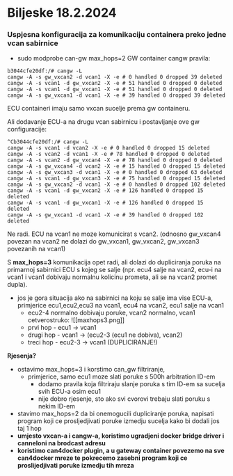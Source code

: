 
# Biljeske 18.2.2024

### Uspjesna konfiguracija za komunikaciju containera preko jedne vcan sabirnice

- sudo modprobe can-gw max_hops=2
GW container cangw pravila:
```
b3044cfe20df:/# cangw -L
cangw -A -s gw_vxcan2 -d vcan1 -X -e # 0 handled 0 dropped 39 deleted
cangw -A -s vcan1 -d gw_vxcan2 -X -e # 51 handled 0 dropped 0 deleted
cangw -A -s vcan1 -d gw_vxcan1 -X -e # 51 handled 0 dropped 0 deleted
cangw -A -s gw_vxcan1 -d vcan1 -X -e # 39 handled 0 dropped 39 deleted
```

ECU containeri imaju samo vxcan sucelje prema gw containeru.

Ali dodavanje ECU-a na drugu vcan sabirnicu i postavljanje ove gw configuracije:
```
^Cb3044cfe20df:/# cangw -L
cangw -A -s vcan1 -d vcan2 -X -e # 0 handled 0 dropped 15 deleted
cangw -A -s vcan2 -d vcan1 -X -e # 78 handled 0 dropped 0 deleted
cangw -A -s vcan2 -d gw_vxcan4 -X -e # 78 handled 0 dropped 0 deleted
cangw -A -s gw_vxcan4 -d vcan2 -X -e # 15 handled 0 dropped 15 deleted
cangw -A -s gw_vxcan3 -d vcan1 -X -e # 0 handled 0 dropped 63 deleted
cangw -A -s vcan1 -d gw_vxcan3 -X -e # 75 handled 0 dropped 15 deleted
cangw -A -s gw_vxcan2 -d vcan1 -X -e # 0 handled 0 dropped 102 deleted
cangw -A -s vcan1 -d gw_vxcan2 -X -e # 126 handled 0 dropped 15 deleted
cangw -A -s vcan1 -d gw_vxcan1 -X -e # 126 handled 0 dropped 15 deleted
cangw -A -s gw_vxcan1 -d vcan1 -X -e # 39 handled 0 dropped 102 deleted

```

Ne radi. ECU na vcan1 ne moze komunicirat s vcan2. (odnosno gw_vxcan4 povezan na vcan2 ne dolazi do gw_vxcan1, gw_vxcan2, gw_vxcan3 povezanih na vcan1)

S **max_hops=3** komunikacija opet radi, ali dolazi do dupliciranja poruka na primarnoj sabirnici ECU s kojeg se salje (npr. ecu4 salje na vcan2, ecu-i na vcan1 i vcan1 dobivaju normalnu kolicinu prometa, ali se na vcan2 promet dupla).
- jos je gora situacija ako na sabirnici na koju se salje ima vise ECU-a, primjerice ecu1,ecu2,ecu3 na vcan1, ecu4 na vcan2, ecu1 salje na vcan1
	- ecu2-4 normalno dobivaju poruke, vcan2 normalno, vcan1 cetverostruko:
		![[maxhops3.png]]
	- prvi hop - ecu1 -> vcan1
	- drugi hop - vcan1 -> (ecu2-3 (ecu1 ne dobiva), vcan2)
	- treci hop - ecu2-3 -> vcan1 (DUPLICIRANJE!)



**Rjesenja?**
- ostavimo max_hops=3 i korstimo can_gw filtriranje, 
	- primjerice, samo ecu1 moze slati poruke s 500h arbitration ID-em
		- dodamo pravila koja filtriraju slanje poruka s tim ID-em sa sucelja svih ECU-a osim ecu1
		- nije dobro rjesenje, sto ako svi cvorovi trebaju slati poruku s nekim ID-em
- stavimo max_hops=2 da bi onemogucili dupliciranje poruka, napisati program koji ce prosljedjivati poruke izmedju sucelja kako bi dodali jos taj 1 hop
- **umjesto vxcan-a i cangw-a, koristimo ugradjeni docker bridge driver i canneloni na brodcast adresu**
- **koristimo can4docker plugin, a u gateway container povezemo na sve can4docker mreze te pokrecemo zasebni program koji ce proslijedjivati poruke izmedju tih mreza**



